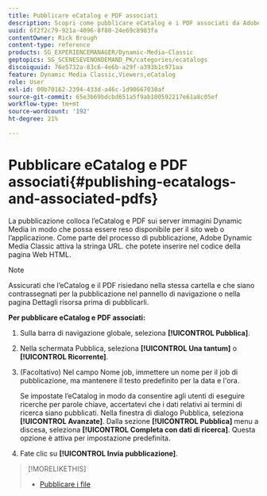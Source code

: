 ```yaml
---
title: Pubblicare eCatalog e PDF associati
description: Scopri come pubblicare eCatalog e i PDF associati da Adobe Dynamic Media Classic.
uuid: 6f2f2c79-921a-4096-8f80-24e69c8983fa
contentOwner: Rick Brough
content-type: reference
products: SG_EXPERIENCEMANAGER/Dynamic-Media-Classic
geptopics: SG_SCENESEVENONDEMAND_PK/categories/ecatalogs
discoiquuid: 76e5732a-83c6-4e6b-a29f-a393b1c971aa
feature: Dynamic Media Classic,Viewers,eCatalog
role: User
exl-id: 00b70162-2394-433d-a46c-1d90667030af
source-git-commit: 65e3b69bdcbd651a5f9ab100592217e61a8c05ef
workflow-type: tm+mt
source-wordcount: '192'
ht-degree: 21%

---
```


# Pubblicare eCatalog e PDF associati{#publishing-ecatalogs-and-associated-pdfs}

La pubblicazione colloca l’eCatalog e PDF sui server immagini Dynamic Media in modo che possa essere reso disponibile per il sito web o l’applicazione. Come parte del processo di pubblicazione, Adobe Dynamic Media Classic attiva la stringa URL. che potete inserire nel codice della pagina Web HTML.

>[!NOTE]
>
>Assicurati che l’eCatalog e il PDF risiedano nella stessa cartella e che siano contrassegnati per la pubblicazione nel pannello di navigazione o nella pagina Dettagli risorsa prima di pubblicarli.

**Per pubblicare eCatalog e PDF associati:**

1. Sulla barra di navigazione globale, seleziona **[!UICONTROL Pubblica]**.
1. Nella schermata Pubblica, seleziona **[!UICONTROL Una tantum]** o **[!UICONTROL Ricorrente]**.
1. (Facoltativo) Nel campo Nome job, immettere un nome per il job di pubblicazione, ma mantenere il testo predefinito per la data e l&#39;ora.

   Se impostate l’eCatalog in modo da consentire agli utenti di eseguire ricerche per parole chiave, accertatevi che i dati relativi ai termini di ricerca siano pubblicati. Nella finestra di dialogo Pubblica, seleziona **[!UICONTROL Avanzate]**. Dalla sezione **[!UICONTROL Pubblica]** menu a discesa, seleziona **[!UICONTROL Completa con dati di ricerca]**. Questa opzione è attiva per impostazione predefinita.

1. Fate clic su **[!UICONTROL Invia pubblicazione]**.

>[!MORELIKETHIS]
>
>* [Pubblicare i file](publishing-files.md)

